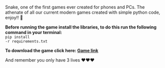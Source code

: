 Snake, one of the first games ever created for phones and PCs. The athenate of all our current modern games created with simple python code, enjoy!! 🐍

<strong>Before running the game install the libraries, to do this run the following command in your terminal:</strong><br>
<code>pip install -r requirements.txt</code>

<strong>To download the game click here: <a href="https://portfoliioo.github.io/h/Home/Projects/Programs/Python/Games/Snake/Snake.zip" target="_blank" download>Game link</a></strong>
<br>
<p>And remember you only have 3 lives ❤️❤️❤️</p>
